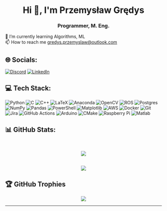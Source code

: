 <h1 align="center">Hi 👋, I'm Przemysław Grędys</h1>
<h3 align="center">Programmer, M. Eng.</h3>


🌱 I’m currently learning Algorithms, ML<br>📫 How to reach me gredys.przemyslaw@outlook.com

 
## 🌐 Socials:
[![Discord](https://img.shields.io/badge/Discord-%237289DA.svg?logo=discord&logoColor=white)](https://discord.gg/pgredys) [![LinkedIn](https://img.shields.io/badge/LinkedIn-%230077B5.svg?logo=linkedin&logoColor=white)](https://linkedin.com/in/pgredys) 




## 💻 Tech Stack:
![Python](https://img.shields.io/badge/python-3670A0?style=for-the-badge&logo=python&logoColor=ffdd54) ![C](https://img.shields.io/badge/c-%2300599C.svg?style=for-the-badge&logo=c&logoColor=white) ![C++](https://img.shields.io/badge/c++-%2300599C.svg?style=for-the-badge&logo=c%2B%2B&logoColor=white) ![LaTeX](https://img.shields.io/badge/latex-%23008080.svg?style=for-the-badge&logo=latex&logoColor=white) ![Anaconda](https://img.shields.io/badge/Anaconda-%2344A833.svg?style=for-the-badge&logo=anaconda&logoColor=white) ![OpenCV](https://img.shields.io/badge/opencv-%23white.svg?style=for-the-badge&logo=opencv&logoColor=white) ![ROS](https://img.shields.io/badge/ros-%230A0FF9.svg?style=for-the-badge&logo=ros&logoColor=white) ![Postgres](https://img.shields.io/badge/postgres-%23316192.svg?style=for-the-badge&logo=postgresql&logoColor=white) ![NumPy](https://img.shields.io/badge/numpy-%23013243.svg?style=for-the-badge&logo=numpy&logoColor=white) ![Pandas](https://img.shields.io/badge/pandas-%23150458.svg?style=for-the-badge&logo=pandas&logoColor=white) ![PowerShell](https://img.shields.io/badge/PowerShell-%235391FE.svg?style=for-the-badge&logo=powershell&logoColor=white) ![Matplotlib](https://img.shields.io/badge/Matplotlib-%23ffffff.svg?style=for-the-badge&logo=Matplotlib&logoColor=black) ![AWS](https://img.shields.io/badge/AWS-%23FF9900.svg?style=for-the-badge&logo=amazon-aws&logoColor=white) ![Docker](https://img.shields.io/badge/docker-%230db7ed.svg?style=for-the-badge&logo=docker&logoColor=white) ![Git](https://img.shields.io/badge/git-%23F05033.svg?style=for-the-badge&logo=git&logoColor=white) ![Jira](https://img.shields.io/badge/jira-%230A0FFF.svg?style=for-the-badge&logo=jira&logoColor=white) ![GitHub Actions](https://img.shields.io/badge/github%20actions-%232671E5.svg?style=for-the-badge&logo=githubactions&logoColor=white) ![Arduino](https://img.shields.io/badge/-Arduino-00979D?style=for-the-badge&logo=Arduino&logoColor=white) ![CMake](https://img.shields.io/badge/CMake-%23008FBA.svg?style=for-the-badge&logo=cmake&logoColor=white) ![Raspberry Pi](https://img.shields.io/badge/-RaspberryPi-C51A4A?style=for-the-badge&logo=Raspberry-Pi) ![Matlab](https://img.shields.io/badge/Matlab-f?style=for-the-badge&logoColor=a4341f&color=a5341f)


 
## 📊 GitHub Stats:

<div align="center">
</br> 

![](https://github-readme-streak-stats.herokuapp.com/?user=pgredys&theme=gruvbox&hide_border=false)<br/> 
</br>

![](https://github-readme-stats.vercel.app/api/top-langs/?username=pgredys&theme=gruvbox&hide_border=false&include_all_commits=true&count_private=true&layout=compact)
</br>
</div>


## 🏆 GitHub Trophies

<div align="center">

![](https://github-profile-trophy.vercel.app/?username=pgredys&theme=gruvbox&no-frame=false&no-bg=false&title=Joined2020,Commits,Experience,Stars,Followers)
</div>

---
<!-- Proudly created with GPRM ( https://gprm.itsvg.in ) -->

